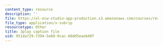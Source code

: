 ```yaml
---
content_type: resource
description: ''
file: https://ol-ocw-studio-app-production.s3.amazonaws.com/courses/res-6-007-signals-and-systems-spring-2011/951da72973945e609cac68dd5eaeb40f_WV4JlBOQro.vtt
file_type: application/x-subrip
resourcetype: Other
title: 3play caption file
uid: 951da729-7394-5e60-9cac-68dd5eaeb40f
---
```

